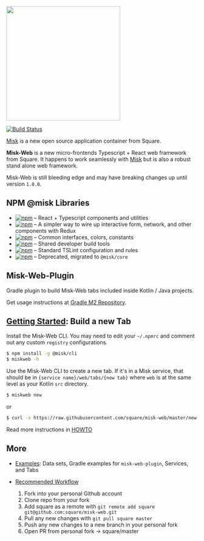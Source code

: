 <img src="https://raw.githubusercontent.com/square/misk/master/misk.png" width="300">

[![Build Status](https://travis-ci.com/square/misk-web.svg?branch=master)](https://travis-ci.org/square/misk-web)

[Misk](https://github.com/square/misk) is a new open source application container from Square.

**Misk-Web** is a new micro-frontends Typescript + React web framework from Square. It happens to work seamlessly with [Misk](https://github.com/square/misk) but is also a robust stand alone web framework.

Misk-Web is still bleeding edge and may have breaking changes up until version `1.0.0`.

## NPM @misk Libraries

- [![npm](https://img.shields.io/npm/v/@misk/core.svg?label=@misk/core)](https://www.npmjs.com/package/@misk/core) &ndash; React + Typescript components and utilities
- [![npm](https://img.shields.io/npm/v/@misk/simpleredux.svg?label=@misk/simpleredux)](https://www.npmjs.com/package/@misk/simpleredux) &ndash; A simpler way to wire up interactive form, network, and other components with Redux
- [![npm](https://img.shields.io/npm/v/@misk/common.svg?label=@misk/common)](https://www.npmjs.com/package/@misk/common) &ndash; Common interfaces, colors, constants
- [![npm](https://img.shields.io/npm/v/@misk/dev.svg?label=@misk/dev)](https://www.npmjs.com/package/@misk/dev) &ndash; Shared developer build tools
- [![npm](https://img.shields.io/npm/v/@misk/tslint.svg?label=@misk/tslint)](https://www.npmjs.com/package/@misk/tslint) &ndash; Standard TSLint configuration and rules
- [![npm](https://img.shields.io/npm/v/@misk/components.svg?label=@misk/components)](https://www.npmjs.com/package/@misk/components) &ndash; Deprecated, migrated to `@misk/core`

## Misk-Web-Plugin

Gradle plugin to build Misk-Web tabs included inside Kotlin / Java projects.

Get usage instructions at [Gradle M2 Repository](https://plugins.gradle.org/plugin/com.squareup.misk-web-plugin).

## [Getting Started](HOWTO.md): Build a new Tab

Install the Misk-Web CLI. You may need to edit your `~/.npmrc` and comment out any custom `registry` configurations.

```Bash
$ npm install -g @misk/cli
$ miskweb -h
```

Use the Misk-Web CLI to create a new tab. If it's in a Misk service, that should be in `{service name}/web/tabs/{new tab}` where `web` is at the same level as your Kotlin `src` directory.

```Bash
$ miskweb new
```

or

```Bash
$ curl -s https://raw.githubusercontent.com/square/misk-web/master/new-tab/get-new-tab.sh | bash -s && ./new-tab.sh
```

Read more instructions in [HOWTO](HOWTO.md)

## More

- [Examples](examples/): Data sets, Gradle examples for `misk-web-plugin`, Services, and Tabs

- [Recommended Workflow](https://blog.scottlowe.org/2015/01/27/using-fork-branch-git-workflow/)

  1. Fork into your personal Github account
  1. Clone repo from your fork
  1. Add square as a remote with `git remote add square git@github.com:square/misk-web.git`
  1. Pull any new changes with `git pull square master`
  1. Push any new changes to a new branch in your personal fork
  1. Open PR from personal fork -> square/master
